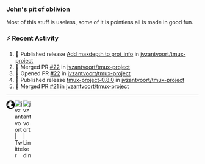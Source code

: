 ### John's pit of oblivion

Most of this stuff is useless, some of it is pointless all is made in good fun.

### :zap: Recent Activity

<!--START_SECTION:activity-->
1. 🚀 Published release [Add maxdepth to proj_info](https://github.com/jvzantvoort/tmux-project/releases/tag/tmux-project-0.8.1) in [jvzantvoort/tmux-project](https://github.com/jvzantvoort/tmux-project)
2. 🎉 Merged PR [#22](https://github.com/jvzantvoort/tmux-project/pull/22) in [jvzantvoort/tmux-project](https://github.com/jvzantvoort/tmux-project)
3. 💪 Opened PR [#22](https://github.com/jvzantvoort/tmux-project/pull/22) in [jvzantvoort/tmux-project](https://github.com/jvzantvoort/tmux-project)
4. 🚀 Published release [tmux-project-0.8.0](https://github.com/jvzantvoort/tmux-project/releases/tag/tmux-project-0.8.0) in [jvzantvoort/tmux-project](https://github.com/jvzantvoort/tmux-project)
5. 🎉 Merged PR [#21](https://github.com/jvzantvoort/tmux-project/pull/21) in [jvzantvoort/tmux-project](https://github.com/jvzantvoort/tmux-project)
<!--END_SECTION:activity-->

---

[<img align="left" alt="jvzantvoort.org" width="22px" src="https://raw.githubusercontent.com/iconic/open-iconic/master/svg/globe.svg" />][website]
[<img align="left" alt="jvzantvoort | Twitter" width="22px" src="https://cdn.jsdelivr.net/npm/simple-icons@v3/icons/twitter.svg" />][twitter]
[<img align="left" alt="jvzantvoort | LinkedIn" width="22px" src="https://cdn.jsdelivr.net/npm/simple-icons@v3/icons/linkedin.svg" />][linkedin]


[website]: https://vanzantvoort.org/
[twitter]: https://twitter.com/jvanzantvoort
[linkedin]: https://www.linkedin.com/in/johnvanzantvoort/
